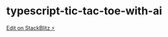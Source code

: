 # typescript-tic-tac-toe-with-ai

[Edit on StackBlitz ⚡️](https://stackblitz.com/edit/typescript-1snbuk)